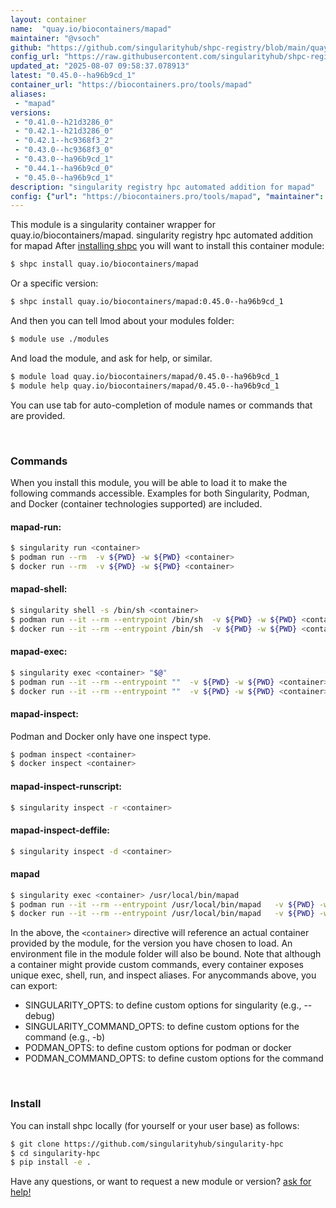 ```yaml
---
layout: container
name:  "quay.io/biocontainers/mapad"
maintainer: "@vsoch"
github: "https://github.com/singularityhub/shpc-registry/blob/main/quay.io/biocontainers/mapad/container.yaml"
config_url: "https://raw.githubusercontent.com/singularityhub/shpc-registry/main/quay.io/biocontainers/mapad/container.yaml"
updated_at: "2025-08-07 09:58:37.078913"
latest: "0.45.0--ha96b9cd_1"
container_url: "https://biocontainers.pro/tools/mapad"
aliases:
 - "mapad"
versions:
 - "0.41.0--h21d3286_0"
 - "0.42.1--h21d3286_0"
 - "0.42.1--hc9368f3_2"
 - "0.43.0--hc9368f3_0"
 - "0.43.0--ha96b9cd_1"
 - "0.44.1--ha96b9cd_0"
 - "0.45.0--ha96b9cd_1"
description: "singularity registry hpc automated addition for mapad"
config: {"url": "https://biocontainers.pro/tools/mapad", "maintainer": "@vsoch", "description": "singularity registry hpc automated addition for mapad", "latest": {"0.45.0--ha96b9cd_1": "sha256:3e580afd07f82d65f494bfe1961bf4a70582ca224df1a2f0eaaf73a0c366448b"}, "tags": {"0.41.0--h21d3286_0": "sha256:56e55958c6d4c8c2d71e5ee50d57031efc20ea6a056d729d8d52f1fc9f45636d", "0.42.1--h21d3286_0": "sha256:4b768302a111ee3b7a4c627ef356d1162f82e09ba7408d66190d9368a8f49ff2", "0.42.1--hc9368f3_2": "sha256:33f09242d5bfb7899ea44cc67efbf628cef64cecb4b116de52eb66e10998cbf6", "0.43.0--hc9368f3_0": "sha256:a28ebe78522dc05a1e17d8a3c027f08f72f4f114a5bc07be56f3cebaef96bbe3", "0.43.0--ha96b9cd_1": "sha256:b37d4017610742eb03af3ef82348e227b0a75832a74b85f9414a035347ee2473", "0.44.1--ha96b9cd_0": "sha256:4d668ca759d5c44bff906b29a6eb5a5695459203ff8e6c7cb2a203abb5a2adf0", "0.45.0--ha96b9cd_1": "sha256:3e580afd07f82d65f494bfe1961bf4a70582ca224df1a2f0eaaf73a0c366448b"}, "docker": "quay.io/biocontainers/mapad", "aliases": {"mapad": "/usr/local/bin/mapad"}}
---
```


This module is a singularity container wrapper for quay.io/biocontainers/mapad.
singularity registry hpc automated addition for mapad
After [installing shpc](#install) you will want to install this container module:


```bash
$ shpc install quay.io/biocontainers/mapad
```

Or a specific version:

```bash
$ shpc install quay.io/biocontainers/mapad:0.45.0--ha96b9cd_1
```

And then you can tell lmod about your modules folder:

```bash
$ module use ./modules
```

And load the module, and ask for help, or similar.

```bash
$ module load quay.io/biocontainers/mapad/0.45.0--ha96b9cd_1
$ module help quay.io/biocontainers/mapad/0.45.0--ha96b9cd_1
```

You can use tab for auto-completion of module names or commands that are provided.

<br>

### Commands

When you install this module, you will be able to load it to make the following commands accessible.
Examples for both Singularity, Podman, and Docker (container technologies supported) are included.

#### mapad-run:

```bash
$ singularity run <container>
$ podman run --rm  -v ${PWD} -w ${PWD} <container>
$ docker run --rm  -v ${PWD} -w ${PWD} <container>
```

#### mapad-shell:

```bash
$ singularity shell -s /bin/sh <container>
$ podman run --it --rm --entrypoint /bin/sh  -v ${PWD} -w ${PWD} <container>
$ docker run --it --rm --entrypoint /bin/sh  -v ${PWD} -w ${PWD} <container>
```

#### mapad-exec:

```bash
$ singularity exec <container> "$@"
$ podman run --it --rm --entrypoint ""  -v ${PWD} -w ${PWD} <container> "$@"
$ docker run --it --rm --entrypoint ""  -v ${PWD} -w ${PWD} <container> "$@"
```

#### mapad-inspect:

Podman and Docker only have one inspect type.

```bash
$ podman inspect <container>
$ docker inspect <container>
```

#### mapad-inspect-runscript:

```bash
$ singularity inspect -r <container>
```

#### mapad-inspect-deffile:

```bash
$ singularity inspect -d <container>
```


#### mapad

```bash
$ singularity exec <container> /usr/local/bin/mapad
$ podman run --it --rm --entrypoint /usr/local/bin/mapad   -v ${PWD} -w ${PWD} <container> -c " $@"
$ docker run --it --rm --entrypoint /usr/local/bin/mapad   -v ${PWD} -w ${PWD} <container> -c " $@"
```



In the above, the `<container>` directive will reference an actual container provided
by the module, for the version you have chosen to load. An environment file in the
module folder will also be bound. Note that although a container
might provide custom commands, every container exposes unique exec, shell, run, and
inspect aliases. For anycommands above, you can export:

 - SINGULARITY_OPTS: to define custom options for singularity (e.g., --debug)
 - SINGULARITY_COMMAND_OPTS: to define custom options for the command (e.g., -b)
 - PODMAN_OPTS: to define custom options for podman or docker
 - PODMAN_COMMAND_OPTS: to define custom options for the command

<br>

### Install

You can install shpc locally (for yourself or your user base) as follows:

```bash
$ git clone https://github.com/singularityhub/singularity-hpc
$ cd singularity-hpc
$ pip install -e .
```

Have any questions, or want to request a new module or version? [ask for help!](https://github.com/singularityhub/singularity-hpc/issues)